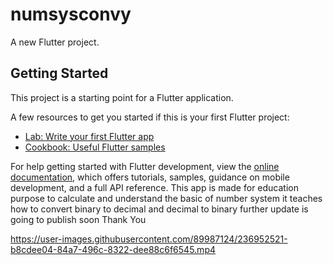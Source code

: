 # numsysconvy

A new Flutter project.

## Getting Started

This project is a starting point for a Flutter application.

A few resources to get you started if this is your first Flutter project:

- [Lab: Write your first Flutter app](https://docs.flutter.dev/get-started/codelab)
- [Cookbook: Useful Flutter samples](https://docs.flutter.dev/cookbook)

For help getting started with Flutter development, view the
[online documentation](https://docs.flutter.dev/), which offers tutorials,
samples, guidance on mobile development, and a full API reference.
This app is made  for education purpose to calculate and understand the basic of number system 
it teaches how to convert binary to decimal and decimal to binary further update is going to 
publish soon 
Thank You

https://user-images.githubusercontent.com/89987124/236952521-b8cdee04-84a7-496c-8322-dee88c6f6545.mp4

